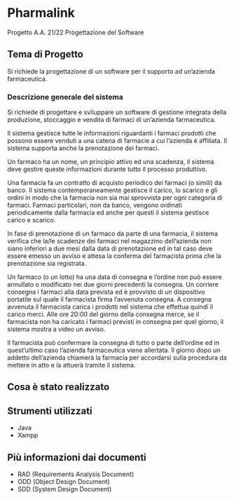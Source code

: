 # Pharmalink
Progetto A.A. 21/22 Progettazione del Software
## Tema di Progetto 
Si richiede la progettazione di un software per il supporto ad un’azienda farmaceutica.

### Descrizione generale del sistema
Si richiede di progettare e sviluppare un software di gestione integrata della produzione,
stoccaggio e vendita di farmaci di un’azienda farmaceutica.

Il sistema gestisce tutte le informazioni riguardanti i farmaci prodotti che possono essere venduti a
una catena di farmacie a cui l’azienda è affiliata.  Il sistema supporta anche la prenotazione dei farmaci.

Un farmaco ha un nome, un principio attivo ed una scadenza, il sistema deve gestire queste
informazioni durante tutto il processo produttivo.

Una farmacia fa un contratto di acquisto periodico dei farmaci (o simili) da banco. Il sistema
contemporaneamente gestisce il carico, lo scarico e gli ordini in modo che la farmacia non sia mai
sprovvista per ogni categoria di farmaci. Farmaci particolari, non da banco, vengono ordinati periodicamente dalla farmacia ed anche per questi il sistema gestisce carico e scarico.

In fase di prenotazione di un farmaco da parte di una farmacia, il sistema verifica che la/le scadenze
dei farmaci nel magazzino dell’azienda non siano inferiori a due mesi dalla data di prenotazione ed
in tal caso deve essere emesso un avviso e attesa la conferma del farmacista prima che la
prenotazione sia registrata.

Un farmaco (o un lotto) ha una data di consegna e l’ordine non può essere annullato o modificato
nei due giorni precedenti la consegna. Un corriere consegna i farmaci alla data prevista ed è
provvisto di un dispositivo portatile sul quale il farmacista firma l’avvenuta consegna. A consegna
avvenuta il farmacista carica i prodotti nel sistema che effettua quindi il carico merci.
Alle ore 20:00 del giorno della consegna merce, se il farmacista non ha caricato i farmaci previsti in
consegna per quel giorno, il sistema  mostra a video un avviso.

Il farmacista può confermare la  consegna di tutto o parte dell’ordine ed in quest’ultimo caso l’azienda farmaceutica viene allertata.
Il giorno dopo un addetto dell’azienda chiamerà la farmacia per accordarsi sulla procedura da
mettere in atto e la attuerà tramite il sistema.

## Cosa è stato realizzato

## Strumenti utilizzati
- Java
- Xampp
## Più informazioni dai documenti
- RAD (Requirements Analysis Document) 
- ODD (Object Design Document)
- SDD (System Design Document)
